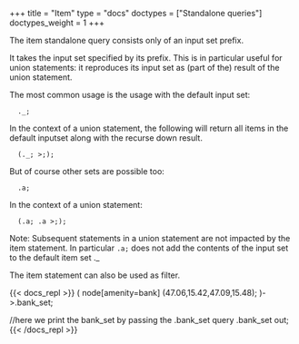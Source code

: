 +++
title = "Item"
type = "docs"
doctypes = ["Standalone queries"]
doctypes_weight = 1
+++

The item standalone query consists only of an input set prefix.

It takes the input set specified by its prefix. This is in particular useful for union statements: it reproduces its input set as (part of the) result of the union statement.

The most common usage is the usage with the default input set:

      ._;

In the context of a union statement, the following will return all items in the default inputset along with the recurse down result.

      (._; >;);

But of course other sets are possible too:

      .a;

In the context of a union statement:

      (.a; .a >;);

Note: Subsequent statements in a union statement are not impacted by the item statement. In particular `.a;` does not add the contents of the input set to the default item set ._

The item statement can also be used as filter.

{{< docs_repl >}}
(
node[amenity=bank]
  (47.06,15.42,47.09,15.48);
)->.bank_set;

//here we print the bank_set by passing the .bank_set query
.bank_set out;
{{< /docs_repl >}}

